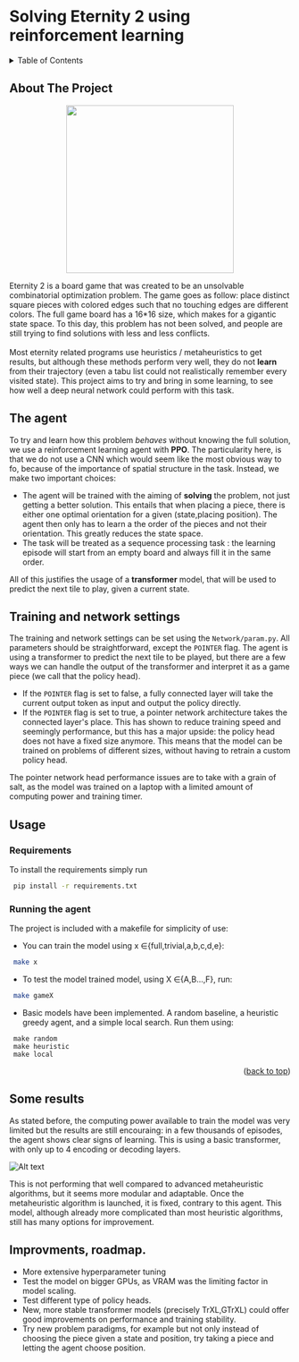<a name="readme-top"></a>

# Solving Eternity 2 using reinforcement learning



<!-- TABLE OF CONTENTS -->
<details>
  <summary>Table of Contents</summary>
  <ol>
    <li>
      <a href="#about-the-project">About The Project</a>
      <ul>
        <li><a href="#built-with">Built With</a></li>
      </ul>
    </li>
    <li>
      <a href="#getting-started">Getting Started</a>
      <ul>
        <li><a href="#prerequisites">Prerequisites</a></li>
        <li><a href="#installation">Installation</a></li>
      </ul>
    </li>
    <li><a href="#usage">Usage</a></li>
    <li><a href="#roadmap">Roadmap</a></li>
    <li><a href="#contributing">Contributing</a></li>
    <li><a href="#license">License</a></li>
    <li><a href="#contact">Contact</a></li>
    <li><a href="#acknowledgments">Acknowledgments</a></li>
  </ol>
</details>



<!-- ABOUT THE PROJECT -->
## About The Project
<p align="center">
  <img width="300" src=https://github.com/mt-clemente/Avalam-DQN-Agent/assets/92925667/75bb1238-5308-42d5-b057-9476b70dadc2
 />
</p>

Eternity 2 is a board game that was created to be an unsolvable combinatorial 
optimization problem. The game goes as follow: place distinct square pieces with colored edges such that no touching edges are different colors. The full game board has a 16*16 size, which makes for a gigantic state space. To this day, this problem 
has not been solved, and people are still trying to find solutions with 
less and less conflicts.\
\
Most eternity related programs use heuristics / metaheuristics to get
results, but although these methods perform very well, they do not 
**learn** from their trajectory (even a tabu list could not realistically
remember every visited state). This project aims to try and  bring in some
learning, to see how well a deep neural network could perform with this task.


## The agent

To try and learn how this problem *behaves* without knowing the full 
solution, we use a reinforcement learning agent with **PPO**. The
particularity here, is that we do not use a CNN which would seem like
the most obvious way to fo, because of the importance of spatial
structure in the task. Instead, we make two important choices:
 * The agent will be trained with the aiming of **solving** the problem,
 not just getting a better solution. This entails that when placing a piece, there is either one optimal orientation for a given (state,placing position). The agent then only has to learn a the order of the pieces and not their orientation. This greatly reduces the state space.
 * The task will be treated as a sequence processing task : the learning
 episode will start from an empty board and always fill it in the same order.

All of this justifies the usage of a **transformer** model, that will be 
used to predict the next tile to play, given a current state.


<!-- USAGE EXAMPLES -->
## Training and network settings
The training and network settings can be set using the 
`Network/param.py`. All parameters should be straightforward, except the
`POINTER` flag. The agent is using a transformer to predict the next tile to be played,
but there are a few ways we can handle the output of the transformer and interpret it
as a game piece (we call that the policy head). 
 * If the `POINTER` flag is set to false, a fully connected layer will take the current output token as input and output the policy directly.
 * If the `POINTER` flag is set to true, a pointer network architecture takes the connected layer's place. This has shown to reduce training speed and seemingly
 performance, but this has a major upside: the policy head does not have a fixed size
 anymore. This means that the model can be trained on problems of different sizes, without
 having to retrain a custom policy head.

The pointer network head performance issues are to take with a grain of salt, as the model
was trained on a laptop with a limited amount of computing power and training timer.

<!-- USAGE EXAMPLES -->
## Usage

### Requirements
To install the requirements simply run

  ```sh
   pip install -r requirements.txt
  ```

### Running the agent
The project is included with a makefile for simplicity of use:
 * You can train the model using x $\in${full,trivial,a,b,c,d,e}:
  ```sh
   make x
  ```

 * To test the model trained model, using X $\in${A,B...,F}, run:
  ```sh
   make gameX
  ```
 
 * Basic models have been implemented. A random baseline, a heuristic
 greedy agent, and a simple local search. Run them using:
  ```
   make random
   make heuristic
   make local
  ```
 

<p align="right">(<a href="#readme-top">back to top</a>)</p>

## Some results
As stated before, the computing power available to train the model was very limited
but the results are still encouraing: in a few thousands of episodes, the agent shows
clear signs of learning. This is using a basic transformer, with only up to 4 encoding
or decoding layers. 


![Alt text](results_rlco.png)

This is not performing that well compared to advanced metaheuristic algorithms, but it
seems more modular and adaptable. Once the metaheuristic algorithm is launched, it is
fixed, contrary to this agent. This model, although already more complicated than most
heuristic algorithms, still has many options for improvement.


<!-- ROADMAP -->
## Improvments, roadmap.

- More extensive hyperparameter tuning
- Test the model on bigger GPUs, as VRAM was the limiting factor in model scaling.
- Test different type of policy heads.
- New, more stable transformer models (precisely TrXL,GTrXL) could offer good improvements
  on performance and training stability.
- Try new problem paradigms, for example but not only instead of choosing the piece given
a state and position, try taking a piece and letting the agent choose position.
